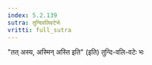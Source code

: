 ```yaml
---
index: 5.2.139
sutra: तुन्दिवलिवटेर्भः
vritti: full_sutra
---
```


"तत् अस्य, अस्मिन् अस्ति इति" (इति) तुन्दि-वलि-वटेः भः